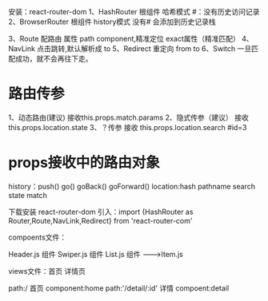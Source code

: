 <!--
 * @Description: In User S包文件
 * @Author: your name
 * @Date: 2019-08-10 10:36:55
 * @LastEditTime: 2019-08-12 14:20:44
 * @LastEditors: Please set LastEditors
 -->

安装：react-router-dom 
1、HashRouter 根组件   哈希模式 #：没有历史访问记录
2、BrowserRouter 根组件  history模式 没有#  会添加到历史记录栈

3、Route 配路由 属性 path  component,精准定位 exact属性（精准匹配）
4、NavLink  点击跳转,默认解析成<a>  to 
5、Redirect  重定向  from  to
6、Switch  一旦匹配成功，就不会再往下走。
# 路由传参
1、动态路由(建议)   接收this.props.match.params
2、隐式传参（建议）  接收this.props.location.state
3、？传参     接收 this.props.location.search    #id=3
#  props接收中的路由对象
history：push()  go() goBack() goForward()
location:hash pathname  search  state
match 






下载安装 react-router-dom
引入：import {HashRouter as Router,Route,NavLink,Redirect} from 'react-router-com'

compoents文件：

Header.js 组件
Swiper.js 组件
List.js 组件  --->Item.js

views文件：首页 详情页

path:/ 首页   component:home
path:'/detail/:id' 详情   compoent:detail

